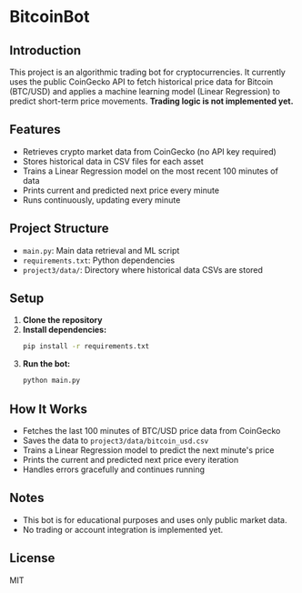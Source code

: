# BitcoinBot

## Introduction
This project is an algorithmic trading bot for cryptocurrencies. It currently uses the public CoinGecko API to fetch historical price data for Bitcoin (BTC/USD) and applies a machine learning model (Linear Regression) to predict short-term price movements. **Trading logic is not implemented yet.**

## Features
- Retrieves crypto market data from CoinGecko (no API key required)
- Stores historical data in CSV files for each asset
- Trains a Linear Regression model on the most recent 100 minutes of data
- Prints current and predicted next price every minute
- Runs continuously, updating every minute

## Project Structure
- `main.py`: Main data retrieval and ML script
- `requirements.txt`: Python dependencies
- `project3/data/`: Directory where historical data CSVs are stored

## Setup
1. **Clone the repository**
2. **Install dependencies:**
   ```bash
   pip install -r requirements.txt
   ```
3. **Run the bot:**
   ```bash
   python main.py
   ```

## How It Works
- Fetches the last 100 minutes of BTC/USD price data from CoinGecko
- Saves the data to `project3/data/bitcoin_usd.csv`
- Trains a Linear Regression model to predict the next minute's price
- Prints the current and predicted next price every iteration
- Handles errors gracefully and continues running

## Notes
- This bot is for educational purposes and uses only public market data.
- No trading or account integration is implemented yet.

## License
MIT 